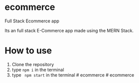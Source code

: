 # ecommerce
Full Stack Ecommerce app

Its an full stack E-Commerce app made using the MERN Stack.

# How to use
1. Clone the repository
2. type <code>npm i</code> in the terminal
3. type <code> npm start</code> in the terminal
#   e c o m m e r c e  
 #   e c o m m e r c e  
 